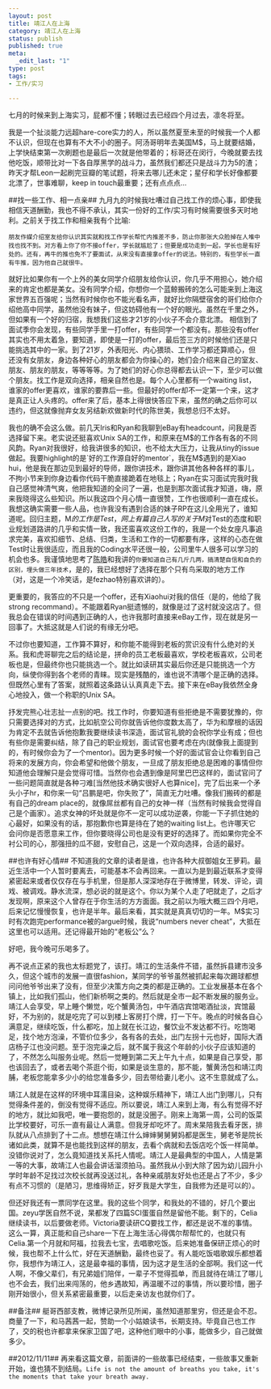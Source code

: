 ```yaml
--- 
layout: post
title: 靖江人在上海
category: 靖江人在上海
status: publish
published: true
meta: 
  _edit_last: "1"
type: post
tags: 
- 工作/实习 

---
```


七月的时候来到上海实习，屁都不懂；转眼过去已经四个月过去，凛冬将至。

我是一个扯淡能力远超hare-core实力的人，所以虽然夏至未至的时候我一个人都不认识，但现在也算有不大不小的圈子。阿汤哥明年去美国M$，马上就要结婚，上学快结束第一次刷题也是最后一次就是他带着的；标哥还在闵行，今晚就要去找他吃饭，顺带比对一下各自厚黑学的战斗力，虽然我们都还只是战斗力为5的渣；昨天才帮Leon一起刷完豆瓣的笔试题，将来去哪儿还未定；星仔和学长好像都要北漂了，世事难聊，keep in touch最重要；还有点点点...


##找一些工作、相一点亲##
九月九的时候我吐嘈过自己找工作的烦心事，即使我相信天道酬勤，我也不得不承认，其实一份好的工作/实习有时候需要很多天时地利。之前关于找工作和相亲我有个比喻:

    朋友作媒介绍室友给你认识其实就和找工作学长帮忙内推差不多，防止你那张大众脸掉在人堆中找也找不到。对方看上你了你不接offer，学长就尴尬了；但要是成功走到一起，学长也是有好处的。还有，再牛的推也免不了要面试，从来没有直接拿offer的说法。特别的，有些学长一直有牛推，因为他自己就很牛。

就好比如果你有一个上外的美女同学介绍朋友给你认识，你几乎不用担心，她介绍来的肯定也都是美女。没有同学介绍，你想你一个蓝鲸搬砖的怎么可能来到上海这家世界五百强呢；当然有时候你也不能光看名声，就好比你隔壁宿舍的哥们给你介绍他高中同学，虽然他没有妹子，但这妨碍他有一个好的眼光。虽然在千里之外，但如果有一个好的归宿，我想我们这些才21岁的小伙子不会介意北漂。
相信到了面试季你会发现，有些同学手里一打offer，有些同学一个都没有。那些没有offer其实也不用太着急，要知道，即使是一打的offer，最后签三方的时候他们还是只能挑选其中的一家。到了21岁，外表阳光、内心猥琐、工作学习都还算顺心，但还没有女朋友，身边各种好心的朋友都会为你操心的，她们会介绍来自己的室友、朋友、朋友的朋友，等等等等。为了她们的好心你总得都去认识一下，至少可以做个朋友。找工作是双向选择，相亲自然也是。每个人心里都有一个waiting list，谁家的offer更喜欢，谁家的要靠后一些。但最好的offer却不一定第一个来，这才是真正让人头疼的。offer来了后，基本上得很快答应下来，虽然的确之后你可以违约，但这就像抛弃女友另结新欢做新时代的陈世美，我想总归不太好。

我也的确不会这么做。前几天Iris和Ryan和我聊到eBay有headcount，问我是否选择留下来。老实说还挺喜欢Unix SA的工作，和原来在M$的工作各有各的不同风韵。Ryan对我很好，给我讲很多的知识，也不给太大压力，让我从tiny的issue做起。我要highlight的是`好的工作源自好的mentor`，我在M$遇到的是Xiao hui，他是我在那边见到最好的导师，跟你讲技术，跟你讲其他各种各样的事儿，不拘小节来到你身边看你代码干脆直接跪着在地毯上；Ryan在实习面试完我时我自己感觉神清气爽，他把我知道的全问了一遍，也是到那次面试我才知道，嗨，原来我晓得这么些知识。所以我这四个月心情一直很赞，工作也很顺利一直在成长。我想这确实需要一些人品，也许我没有遇到合适的妹子RP在这儿全用光了，谁知道呢。回归主题，M$的工作是Test，网上有篇自己人写的关于M$对Test的态度和职业规划道路讲的几乎和实情一致，我还蛮喜欢这份工作的，我是一个处女座凡事追求完美，喜欢扣细节、总结、归类，生活和工作的一切都要有序，这样的心态在做Test时让我很适应，而且我的Coding水平还很一般，公司里牛人很多可以学习的机会也多。我谨慎地思考了[陈皓](www.coolshell.cn)和我讲的`你要知道自己有几斤几两，搞清楚自信和自负的区别，埋头做三年技术`，是的，我已经想好了选择在那个只有鸟采取的地方工作（对，这是一个冷笑话，是fezhao特别喜欢讲的）。

更重要的，我答应的不只是一个offer，还有Xiaohui对我的信任（是的，他给了我strong recommand）。不能跟着Ryan挺遗憾的，就像是过了这村就没这店了。但我总会在错误的时间遇到正确的人，也许我那时直接来eBay工作，现在就是另一回事了。大抵这就是人们说的有缘无分吧。

不过你也要知道，工作算不算好，和你能不能得到老板的赏识没有什么绝对的关系。我和虎哥聊完之后的结论是，拼命的员工老板最喜欢，学校老板喜欢，公司老板也是，但最终你也只能挑选一个。就比如读研其实最后你还是只能挑选一个方向，纵使你得到各个老师的青睐。现实是残酷的，谁也说不清哪个是正确的选择。但既然心里有了答案，就照着这条路认认真真走下去。接下来在eBay我依然全身心地投入，做一个称职的Unix SA。

抒发完熊心壮志扯一点别的吧。找工作时，你要知道有些拒绝是不需要犹豫的，你只需要选择对的方式，比如航空公司你就告诉他你度数太高了，华为和摩根的话因为肯定不去就告诉他抱歉我要继续读书深造，面试官礼貌的会祝你学业有成；但也有些你是需要纠结，除了自己的职业规划，面试官也要考虑在内(就像我上面提到的，有时候你会为了一个mentor)。因为更多时候一个好的面试官会让你看到自己将来的发展方向，你会希望和他做个朋友，一旦成了朋友拒绝总是困难的事情但你知道他会理解只是会觉得可惜。当然你也会遇到像是阿里巴巴这样的，面试官问了一些问题简直就是各种刁难[当然他技术确实很好人也算nice]，完了后出来一个矛头小子hr，和你来一句“吕鹏是吧，你失败了”，简直无力吐嘈。像我们搬砖的都是有自己的dream place的，就像屌丝都有自己的女神一样（当然有时候我会觉得自己是个画家）。追求女神的坏处就是你不一定可以成功逆袭，你能一下子抓住她的心最好，如果没有的话，那抱歉你也算是待在了她的waiting list上。也许哪天它会问你是否愿意来工作，但你要晓得公司也是没有更好的选择了。而如果你完全不衬公司的心，那强扭的瓜不甜，安慰自己，这是一个双向选择，合适的最好。

##也许有好心情##
不知道我的文章的读者是谁，也许各种大叔御姐女王萝莉。最近生活中一个人暂时要离去，可能基本不会再回来。一直以为是到最近联系才变得紧密起来或者仅仅存在与手机里，但是那人深深地存在于微博里，转发、评论，调戏、被调戏。静水流深，想必说的就是这个。你以为某个人走了吧就走了，之后才发现啊，原来这个人曾存在于你生活的方方面面。我之前以为哦大概三四个月吧，后来记忆慢慢恢复，也许是半年。最后来看，其实就是真真切切的一年。M$实习时有次跑完performance被的argue时候，我说“numbers never cheat”，大抵在这里也可以适用。还记得最开始的“老板公”么？

好吧，我今晚可乐喝多了。

再不说点正紧的我也太标题党了，该打。靖江的生活条件不错，虽然拆县建市没多久，但这个城市的发展一直很fashion，某同学的爷爷虽然被抓起来每次踢球都想问问他爷爷出来了没有，但至少决策方向之类的都是正确的。工业发展基本在各个镇上，比如我们孤山，他们新桥啊之类的。然后就是全市一起不断发展的服务业。靖江人会享受，早上睡个懒觉，吃个蟹黄汤包，中午酒店宾馆喝酒扯淡，宾馆最好，不为别的，就是吃完了可以到楼上客房打个牌，打一下午。晚点的时候各自心满意足，继续吃饭，什么都吃，加上就在长江边，餐饮业不发达都不行。吃饱喝足，找个地方泡澡，不管价位多少，各有各的去处，出门左拐十元也好，国际大酒店杨子江也没问题。至于泡完澡之后，就不属于我这个年龄的小伙子应该知道的了，不然怎么叫服务业呢。然后一觉睡到第二天上午九十点，如果是自己享受，那也该回去了，或者去喝个茶逛个街，如果是谈生意的，那不能，蟹黄汤包和靖江肉脯，老板您能拿多少小的给您准备多少，回去带给妻儿老小。这不生意就成了么。

靖江人就是在这样的环境中耳濡目染，这种娱乐精神下，靖江人出门到哪儿，只有觉得条件差的，倒没有觉得不适应。所以要说，靖江人来到上海，有么有觉得不好的地方，就比如我吧，唯一要抱怨的，就是没圈子。刚来上海第一周，公司的饭菜比学校要好，可乐一直有最让人满意。但我牙却吃坏了。周末杲陪我去看牙医，排队就从八点排到了十二点。想想在靖江什么婶婶舅舅舅妈都是医生，舅老爷是院长诸如此类，就算不是也能找到这样的朋友，去看个病就和去饭店吃个饭一样简单。没错你说对了，怎么竟知道找关系托人情呢。靖江人是最典型的中国人，人情是第一等的大事，故靖江人也最会讲话溜须拍马。虽然我从小到大除了因为幼儿园升小学时年龄不足找过次校长就再没送过礼，各种亲戚朋友好处也还是占了不少，多少有点不习惯的（是陋习，思维得矫正，好歹我是大学生，自我修为还是可以的）。

但还好我还有一票同学在这里。我的这些个同学，和我处的不错的，好几个要出国。zeyu学医自然不说，杲都发了四篇SCI蛋蛋自然是留他不能。剩下的，Celia继续读书，以后要做老师。Victoria要读研CQ要找工作，都还是说不准的事情。这么一算，真正能和自己share一下在上海生活心得偶尔帮帮忙的，也就只有Celia.第一个月就和阿福，拉我去七宝，去唱歌吃饭。后来她准备保研正烦心的时候，我也帮不上什么忙，好在天道酬勤，最终也妥了。有人能吃饭唱歌娱乐都想着你，我想作为靖江人，这是最幸福的事情，因为这才是生活的全部啊。我们这一代人啊，不像父辈们，有兄弟姐们陪伴，一辈子不觉得孤单，而且就待在靖江了哪儿也不会去，我们出来闯荡的，他乡遇故知，再温暖不过的事情，所以要珍惜，圈子刚开始很小，但关系紧密最重要，以后走亲访友也就你们了。

##备注##
艇哥西部支教，微博记录所见所闻，虽然知道那里穷，但还是会不忍。商量了一下，和马茜茜一起，赞助一个小姑娘读书，长期支持。毕竟自己也工作了，交的税也许都拿来保家卫国了吧，这种他们眼中的小事，能做多少，自己就做多少。

##2012/11/11##
再来看这篇文章，前面讲的一些故事已经结束，一些故事又重新开始，谁也猜不到结局。`Life is not the amount of breaths you take, it's the moments that take your breath away.`
